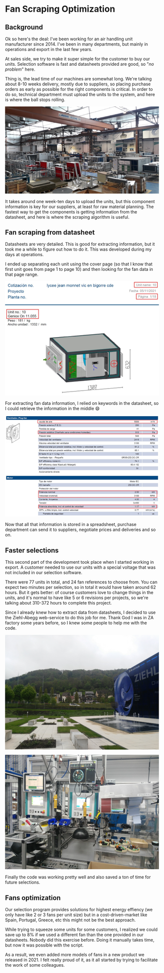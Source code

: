 # Fan Scraping Optimization

## Background

Ok so here's the deal: I've been working for an air handling unit manufacturer since 2014. I've been in many departments, but mainly in operations and export in the last few years.

At sales side, we try to make it super simple for the customer to buy our units. Selection software is fast and datasheets provided are good, so "*no problem*" here.

Thing is, the lead time of our machines are somewhat long. We're talking about 8-10 weeks delivery, mostly due to suppliers, so placing purchase orders as early as possible for the right components is critical. In order to do so, technical department must upload the units to the system, and here is where the ball stops rolling.

![Factory](https://raw.githubusercontent.com/darroyolpz/Fan-Scraping-Optimization/master/img/factory.jpg)

It takes around one week-ten days to upload the units, but this component information is key for our suppliers, at least for raw material planning. The fastest way to get the components is getting information from the datasheet, and here is where the scraping algorithm is useful.

## Fan scraping from datasheet

Datasheets are very detailed. This is good for extracting information, but it took me a while to figure out how to do it. This was developed during my days at operations.

I ended up separating each unit using the cover page (so that I know that first unit goes from page 1 to page 10) and then looking for the fan data in that page range.

![First page function](https://raw.githubusercontent.com/darroyolpz/Fan-Scraping-Optimization/master/img/fp_data.jpg)

For extracting fan data information, I relied on keywords in the datasheet, so I could retrieve the information in the middle :smile:

![Fan data](https://raw.githubusercontent.com/darroyolpz/Fan-Scraping-Optimization/master/img/fan_data.jpg)

Now that all that information is stored in a spreadsheet, purchase department can send it to suppliers, negotiate prices and deliveries and so on.

## Faster selections

This second part of the development took place when I started working in export. A customer needed to use our units with a special voltage that was not included in our selection software.

There were 77 units in total, and 24 fan references to choose from. You can expect two minutes per selection, so in total it would have taken around 62 hours. But it gets better: of course customers love to change things in the units, and it's normal to have like 5 or 6 revisions per projects, so we're talking about 310-372 hours to complete this project.

Since I already knew how to extract data from datasheets, I decided to use the Ziehl-Abegg web-service to do this job for me. Thank God I was in ZA factory some years before, so I knew some people to help me with the code.

![ZA factory](https://raw.githubusercontent.com/darroyolpz/Fan-Scraping-Optimization/master/img/za_factory.jpg)

![ZA factory](https://raw.githubusercontent.com/darroyolpz/Fan-Scraping-Optimization/master/img/za_factory_01.jpg)

Finally the code was working pretty well and also saved a ton of time for future selections.

## Fans optimization

Our selection program provides solutions for highest energy effiency (we only have like 2 or 3 fans per unit size) but in a cost-driven-market like Spain, Portugal, Greece, etc this might not be the best approach.

While trying to squeeze some units for some customers, I realized we could save up to 8% if we used a different fan than the one provided in our datasheets. Nobody did this exercise before. Doing it manually takes time, but now it was possible with the script.

As a result, we even added more models of fans in a new product we released in 2021. I felt really proud of it, as it all started by trying to facilitate the work of some colleagues.